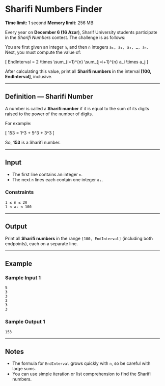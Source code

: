 # Sharifi Numbers Finder

**Time limit:** 1 second
**Memory limit:** 256 MB

Every year on **December 6 (16 Azar)**, Sharif University students participate in the *Sharifi Numbers* contest.
The challenge is as follows:

You are first given an integer `n`, and then `n` integers `a₁, a₂, a₃, …, aₙ`.
Next, you must compute the value of:

[
EndInterval = 2 \times \sum_{i=1}^{n} \sum_{j=i+1}^{n} a_i \times a_j
]

After calculating this value, print all **Sharifi numbers** in the interval **[100, EndInterval]**, inclusive.

---

## Definition — Sharifi Number

A number is called a **Sharifi number** if it is equal to the sum of its digits raised to the power of the number of digits.

For example:

[
153 = 1^3 + 5^3 + 3^3
]

So, **153** is a Sharifi number.

---

## Input

* The first line contains an integer `n`.
* The next `n` lines each contain one integer `aᵢ`.

### Constraints

```
1 ≤ n ≤ 20
1 ≤ aᵢ ≤ 100
```

---

## Output

Print all **Sharifi numbers** in the range `[100, EndInterval]` (including both endpoints),
each on a separate line.

---

## Example

### Sample Input 1

```
5
3
3
3
3
3
```

### Sample Output 1

```
153
```

---

## Notes

* The formula for `EndInterval` grows quickly with `n`, so be careful with large sums.
* You can use simple iteration or list comprehension to find the Sharifi numbers.